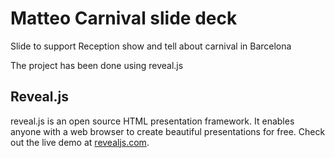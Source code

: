 # Matteo Carnival slide deck

Slide to support Reception show and tell about carnival in Barcelona

The project has been done using reveal.js

## Reveal.js
reveal.js is an open source HTML presentation framework. It enables anyone with a web browser to create beautiful presentations for free. Check out the live demo at [revealjs.com](https://revealjs.com/).
